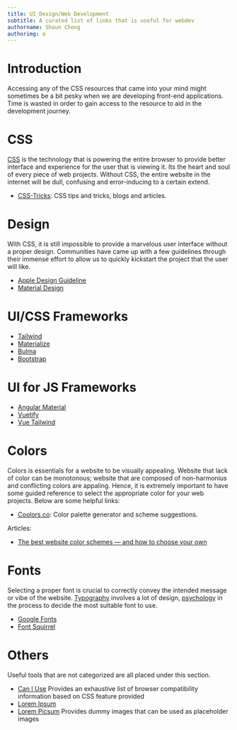 ```yaml
---
title: UI Design/Web Development
subtitle: A curated list of links that is useful for webdev
authorname: Shaun Chong
authorimg: a
---
```


# Introduction

Accessing any of the CSS resources that came into your mind might sometimes be a bit pesky when we are developing front-end applications. Time is wasted in order to gain access to the resource to aid in the development journey.

# CSS

[CSS](https://en.wikipedia.org/wiki/CSS) is the technology that is powering the entire browser to provide better interface and experience for the user that is viewing it. Its the heart and soul of every piece of web projects. Without CSS, the entire website in the internet will be dull, confusing and error-inducing to a certain extend.

- [CSS-Tricks](https://css-tricks.com/): CSS tips and tricks, blogs and articles.

# Design

With CSS, it is still impossible to provide a marvelous user interface without a proper design. Communities have came up with a few guidelines through their immense effort to allow us to quickly kickstart the project that the user will like.

- [Apple Design Guideline](https://developer.apple.com/design/human-interface-guidelines/)
- [Material Design](https://material.io/)

# UI/CSS Frameworks

- [Tailwind](https://tailwindcss.com/)
- [Materialize](https://materializecss.com/)
- [Bulma](https://bulma.io/)
- [Bootstrap](https://getbootstrap.com/)

# UI for JS Frameworks

- [Angular Material](https://material.angular.io/)
- [Vuetify](https://vuetifyjs.com/en/)
- [Vue Tailwind](https://www.vue-tailwind.com/)

# Colors

Colors is essentials for a website to be visually appealing. Website that lack of color can be monotonous; website that are composed of non-harmonius and conflicting colors are appaling. Hence, it is extremely important to have some guided reference to select the appropriate color for your web projects. Below are some helpful links:

- [Coolors.co](https://coolors.co/): Color palette generator and scheme suggestions.

Articles:

- [The best website color schemes — and how to choose your own](https://www.canva.com/learn/website-color-schemes/)

# Fonts

Selecting a proper font is crucial to correctly convey the intended message or vibe of the website. [Typography](https://en.wikipedia.org/wiki/Typography) involves a lot of design, [psychology](https://en.wikipedia.org/wiki/Psychology) in the process to decide the most suitable font to use.

- [Google Fonts](https://fonts.google.com/)
- [Font Squirrel](https://www.fontsquirrel)

# Others

Useful tools that are not categorized are all placed under this section.

- [Can I Use](https://caniuse.com/) Provides an exhaustive list of browser compatibility information based on CSS feature provided
- [Lorem Ipsum](https://loremipsum.io/)
- [Lorem Picsum](https://picsum.photos/) Provides dummy images that can be used as placeholder images
